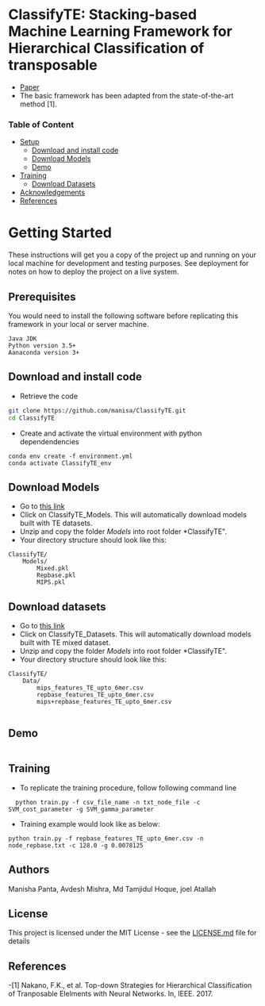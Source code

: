 # ClassifyTE: Stacking-based Machine Learning Framework for Hierarchical Classification of transposable 

- [Paper](https://arxiv.org/abs/1907.01674)
- The basic framework has been adapted from the state-of-the-art method [1].

### Table of Content
- [Setup](#getting-started)
	- [Download and install code](#download-and-install-code)
	- [Download Models](#download-models)
	- [Demo](#demo)
- [Training](#training)
	- [Download Datasets](#download-datasets)
- [Acknowledgements](#achknowledgement)
- [References](#references)


# Getting Started

These instructions will get you a copy of the project up and running on your local machine for development and testing purposes. See deployment for notes on how to deploy the project on a live system.

## Prerequisites

You would need to install the following software before replicating this framework in your local or server machine.

```
Java JDK
Python version 3.5+
Aanaconda version 3+
```

## Download and install code
- Retrieve the code
```sh
git clone https://github.com/manisa/ClassifyTE.git
cd ClassifyTE
```

- Create and activate the virtual environment with python dependendencies
```
conda env create -f environment.yml
conda activate ClassifyTE_env
```


## Download Models
- Go to [this link](https://drive.google.com/drive/folders/1JqbE1bl9k54hMiS4ffCWfYZjcDiFU68b?usp=sharing)
- Click on ClassifyTE_Models. This will automatically download models built with TE datasets.
- Unzip and copy the folder *Models* into root folder *ClassifyTE".
- Your directory structure should look like this:

```
ClassifyTE/
	Models/
		Mixed.pkl
		Repbase.pkl
		MIPS.pkl

```

## Download datasets
- Go to [this link](https://drive.google.com/drive/folders/1JqbE1bl9k54hMiS4ffCWfYZjcDiFU68b?usp=sharing)
- Click on ClassifyTE_Datasets. This will automatically download models built with TE mixed dataset.
- Unzip and copy the folder *Models* into root folder *ClassifyTE".
- Your directory structure should look like this:

```
ClassifyTE/
	Data/
		mips_features_TE_upto_6mer.csv
		repbase_features_TE_upto_6mer.csv
		mips+repbase_features_TE_upto_6mer.csv
		

```
## Demo

```

```

## Training
- To replicate the training procedure, follow following command line
```
  python train.py -f csv_file_name -n txt_node_file -c SVM_cost_parameter -g SVM_gamma_parameter
```
- Training example would look like as below:
```
python train.py -f repbase_features_TE_upto_6mer.csv -n node_repbase.txt -c 128.0 -g 0.0078125
```

## Authors
Manisha Panta, Avdesh Mishra, Md Tamjidul Hoque, joel Atallah
## License

This project is licensed under the MIT License - see the [LICENSE.md](LICENSE.md) file for details

## References
-[1] Nakano, F.K., et al. Top-down Strategies for Hierarchical Classification of Tranposable Elelments with Neural Networks. In, IEEE. 2017.

